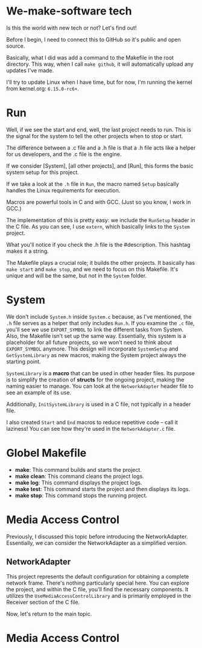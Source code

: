 # We-make-software tech

Is this the world with new tech or not? Let's find out!

Before I begin, I need to connect this to GitHub so it's public and open source.

Basically, what I did was add a command to the Makefile in the root directory. This way, when I call `make github`, it will automatically upload any updates I've made.

I'll try to update Linux when I have time, but for now, I'm running the kernel from kernel.org: `6.15.0-rc6+`. 


# Run

Well, if we see the start and end, well, the last project needs to run. This is the signal for the system to tell the other projects when to stop or start.

The difference between a .c file and a .h file is that a .h file acts like a helper for us developers, and the .c file is the engine.

If we consider [System], [all other projects], and [Run], this forms the basic system setup for this project.

If we take a look at the `.h` file in `Run`, the macro named `Setup` basically handles the Linux requirements for execution.

Macros are powerful tools in C and with GCC. (Just so you know, I work in GCC.)

The implementation of this is pretty easy: we include the `RunSetup` header in the C file. As you can see, I use `extern`, which basically links to the `System` project.

What you'll notice if you check the .h file is the #description. This hashtag makes it a string.

The Makefile plays a crucial role; it builds the other projects. It basically has `make start` and `make stop`, and we need to focus on this Makefile. It's unique and will be the same, but not in the `System` folder.

# System

We don't include `System.h` inside `System.c` because, as I've mentioned, the `.h` file serves as a helper that only includes `Run.h`. If you examine the `.c` file, you'll see we use `EXPORT_SYMBOL` to link the different tasks from System. Also, the Makefile isn't set up the same way. Essentially, this system is a placeholder for all future projects, so we won't need to think about `EXPORT_SYMBOL` anymore. This design will incorporate `SystemSetup` and `GetSystemLibrary` as new macros, making the System project always the starting point. 

`SystemLibrary` is a **macro** that can be used in other header files. Its purpose is to simplify the creation of **structs** for the ongoing project, making the naming easier to manage. You can look at the `NetworkAdapter` header file to see an example of its use.

Additionally, `InitSystemLibrary` is used in a C file, not typically in a header file.

I also created `Start` and `End` macros to reduce repetitive code – call it laziness! You can see how they're used in the `NetworkAdapter.c` file.

# Globel Makefile


* **make**: This command builds and starts the project.
* **make clean**: This command cleans the project logs.
* **make log**: This command displays the project logs.
* **make test**: This command starts the project and then displays its logs.
* **make stop**: This command stops the running project.



# Media Access Control

Previously, I discussed this topic before introducing the NetworkAdapter. Essentially, we can consider the NetworkAdapter as a simplified version.

## NetworkAdapter

This project represents the default configuration for obtaining a complete network frame. There's nothing particularly special here. You can explore the project, and within the C file, you'll find the necessary components. It utilizes the `UseMediaAccessControlLibrary` and is primarily employed in the Receiver section of the C file.

Now, let's return to the main topic.

# Media Access Control


